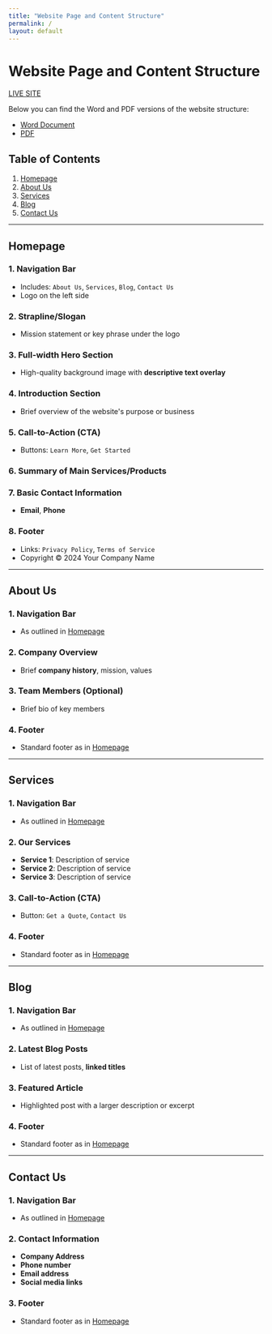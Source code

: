 ```yaml
---
title: "Website Page and Content Structure"
permalink: /
layout: default
---
```


# Website Page and Content Structure

[LIVE SITE](https://trvl-wellness.vercel.app)

Below you can find the Word and PDF versions of the website structure:

- [Word Document](./docs/website_page_structure.docx)
- [PDF](./docs/website_page_structure.pdf)


## Table of Contents

1. [Homepage](#homepage)
2. [About Us](#about-us)
3. [Services](#services)
4. [Blog](#blog)
5. [Contact Us](#contact-us)

---

## Homepage

### 1. Navigation Bar
- Includes: `About Us`, `Services`, `Blog`, `Contact Us`
- Logo on the left side

### 2. Strapline/Slogan
- Mission statement or key phrase under the logo

### 3. Full-width Hero Section
- High-quality background image with **descriptive text overlay**

### 4. Introduction Section
- Brief overview of the website's purpose or business

### 5. Call-to-Action (CTA)
- Buttons: `Learn More`, `Get Started`

### 6. Summary of Main Services/Products

### 7. Basic Contact Information
- **Email**, **Phone**

### 8. Footer
- Links: `Privacy Policy`, `Terms of Service`
- Copyright © 2024 Your Company Name

---

## About Us

### 1. Navigation Bar
- As outlined in [Homepage](#homepage)

### 2. Company Overview
- Brief **company history**, mission, values

### 3. Team Members (Optional)
- Brief bio of key members

### 4. Footer
- Standard footer as in [Homepage](#homepage)

---

## Services

### 1. Navigation Bar
- As outlined in [Homepage](#homepage)

### 2. Our Services
- **Service 1**: Description of service
- **Service 2**: Description of service
- **Service 3**: Description of service

### 3. Call-to-Action (CTA)
- Button: `Get a Quote`, `Contact Us`

### 4. Footer
- Standard footer as in [Homepage](#homepage)

---

## Blog

### 1. Navigation Bar
- As outlined in [Homepage](#homepage)

### 2. Latest Blog Posts
- List of latest posts, **linked titles**

### 3. Featured Article
- Highlighted post with a larger description or excerpt

### 4. Footer
- Standard footer as in [Homepage](#homepage)

---

## Contact Us

### 1. Navigation Bar
- As outlined in [Homepage](#homepage)

### 2. Contact Information
- **Company Address**
- **Phone number**
- **Email address**
- **Social media links**

### 3. Footer
- Standard footer as in [Homepage](#homepage)
